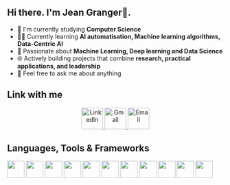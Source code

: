 ## Hi there. I'm Jean Granger👋.

- 🔭 I'm currently studying **Computer Science**
- 👨‍💻 Currently learning **AI automatisation, Machine learning algorithms, Data-Centric AI**
- 🌱 Passionate about **Machine Learning, Deep learning and Data Science**  
- 🌐 Actively building projects that combine **research, practical applications, and leadership**  
- 💬 Feel free to ask me about anything

## Link with me
<p align="center">
  <a href="https://linkedin.com/in/ange-granger-jean-365b94320" target="_blank">
    <img src="https://cdn.jsdelivr.net/gh/devicons/devicon/icons/linkedin/linkedin-original.svg" alt="LinkedIn" width="50" height="50"/>
  </a>
  <a href="mailto:jeannange001@gmail.com" target="_blank">
    <img src="https://cdn-icons-png.flaticon.com/512/732/732200.png" alt="Gmail" width="50" height="50"/>
  </a>
  <a href="mailto:aeagsjean@st.knust.edu.gh" target="_blank">
    <img src="https://cdn-icons-png.flaticon.com/512/561/561127.png" alt="Email" width="50" height="50"/>
  </a>

## Languages, Tools & Frameworks
<p>
  <!-- Core languages -->
  <img src="https://cdn.jsdelivr.net/gh/devicons/devicon/icons/python/python-original.svg" width="40" height="40"/>
  <img src="https://cdn.jsdelivr.net/gh/devicons/devicon/icons/javascript/javascript-original.svg" width="40" height="40"/>
  <img src="https://cdn.jsdelivr.net/gh/devicons/devicon/icons/typescript/typescript-original.svg" width="40" height="40"/>
  
  <!-- Frontend -->
  <img src="https://cdn.jsdelivr.net/gh/devicons/devicon/icons/react/react-original.svg" width="40" height="40"/>

  
  <!-- Backend & DB -->
  <img src="https://cdn.jsdelivr.net/gh/devicons/devicon/icons/flask/flask-original.svg" width="40" height="40"/>
  <img src="https://cdn.jsdelivr.net/gh/devicons/devicon/icons/sqlite/sqlite-original.svg" width="40" height="40"/>
  
  <!-- ML/AI -->
  <img src="https://cdn.jsdelivr.net/gh/devicons/devicon/icons/pandas/pandas-original.svg" width="40" height="40"/>
  <img src="https://cdn.jsdelivr.net/gh/devicons/devicon/icons/numpy/numpy-original.svg" width="40" height="40"/>
  <img src="https://cdn.jsdelivr.net/gh/devicons/devicon/icons/tensorflow/tensorflow-original.svg" width="40" height="40"/>
  <img src="https://cdn.jsdelivr.net/gh/devicons/devicon/icons/pytorch/pytorch-original.svg" width="40" height="40"/>
  
  <!-- Deployment -->
  <img src="https://cdn.jsdelivr.net/gh/devicons/devicon/icons/vercel/vercel-original.svg" width="40" height="40"/>

</p>

